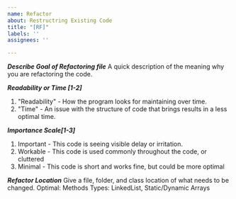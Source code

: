 ```yaml
---
name: Refactor
about: Restructring Existing Code
title: "[RF]"
labels: ''
assignees: ''

---
```


***Describe Goal of Refactoring file***
A quick description of the meaning why you are refactoring the code.

***Readability or Time [1-2]***
1. "Readability" - How the program looks for maintaining over time.
2. "Time" - An issue with the structure of code that brings results in a less optimal time.

***Importance Scale[1-3]***
1. Important - This code is seeing visible delay or irritation. 
2. Workable - This code is used commonly throughout the code, or cluttered
3. Minimal - This code is short and works fine, but could be more optimal

***Refactor Location***
Give a file, folder, and class  location of what needs to be changed. 
Optimal:
Methods
Types: LinkedList, Static/Dynamic Arrays
